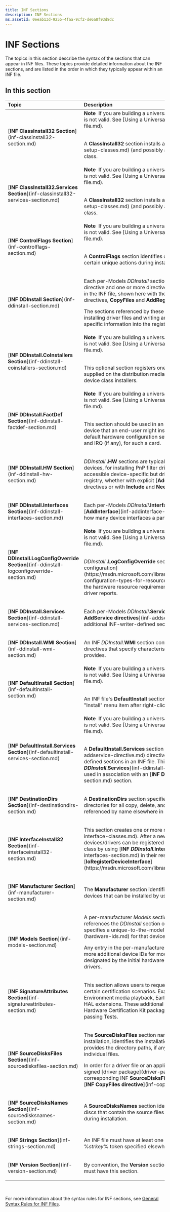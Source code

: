 ```yaml
---
title: INF Sections
description: INF Sections
ms.assetid: 0eeab13d-9255-4faa-9cf2-de6a8f93d8dc
---
```


# INF Sections


The topics in this section describe the syntax of the sections that can appear in INF files. These topics provide detailed information about the INF sections, and are listed in the order in which they typically appear within an INF file.

## In this section


<table>
<colgroup>
<col width="50%" />
<col width="50%" />
</colgroup>
<thead>
<tr class="header">
<th align="left">Topic</th>
<th align="left">Description</th>
</tr>
</thead>
<tbody>
<tr class="odd">
<td align="left"><p>[<strong>INF ClassInstall32 Section</strong>](inf-classinstall32-section.md)</p></td>
<td align="left"><div class="alert">
<strong>Note</strong>  If you are building a universal or mobile driver package, this section is not valid. See [Using a Universal INF File](using-a-configurable-inf-file.md).
</div>
<div>
 
</div>
<p>A <strong>ClassInstall32</strong> section installs a new [device setup class](device-setup-classes.md) (and possibly a class installer) for devices in the new class.</p></td>
</tr>
<tr class="even">
<td align="left"><p>[<strong>INF ClassInstall32.Services Section</strong>](inf-classinstall32-services-section.md)</p></td>
<td align="left"><div class="alert">
<strong>Note</strong>  If you are building a universal or mobile driver package, this section is not valid. See [Using a Universal INF File](using-a-configurable-inf-file.md).
</div>
<div>
 
</div>
<p>A <strong>ClassInstall32</strong> section installs a new [device setup class](device-setup-classes.md) (and possibly a class installer) for devices in the new class.</p></td>
</tr>
<tr class="odd">
<td align="left"><p>[<strong>INF ControlFlags Section</strong>](inf-controlflags-section.md)</p></td>
<td align="left"><div class="alert">
<strong>Note</strong>  If you are building a universal or mobile driver package, this section is not valid. See [Using a Universal INF File](using-a-configurable-inf-file.md).
</div>
<div>
 
</div>
<p>A <strong>ControlFlags</strong> section identifies devices for which Windows should take certain unique actions during installation.</p></td>
</tr>
<tr class="even">
<td align="left"><p>[<strong>INF DDInstall Section</strong>](inf-ddinstall-section.md)</p></td>
<td align="left"><p>Each per-Models <em>DDInstall</em> section contains an optional <strong>DriverVer</strong> directive and one or more directives referencing additional named sections in the INF file, shown here with the most frequently specified INF directives, <strong>CopyFiles</strong> and <strong>AddReg</strong>, listed first.</p>
<p>The sections referenced by these directives contain instructions for installing driver files and writing any device-specific and/or driver-specific information into the registry.</p></td>
</tr>
<tr class="odd">
<td align="left"><p>[<strong>INF DDInstall.CoInstallers Section</strong>](inf-ddinstall-coinstallers-section.md)</p></td>
<td align="left"><div class="alert">
<strong>Note</strong>  If you are building a universal or mobile driver package, this section is not valid. See [Using a Universal INF File](using-a-configurable-inf-file.md).
</div>
<div>
 
</div>
<p>This optional section registers one or more device-specific co-installers supplied on the distribution media to supplement the operations of existing device class installers.</p></td>
</tr>
<tr class="even">
<td align="left"><p>[<strong>INF DDInstall.FactDef Section</strong>](inf-ddinstall-factdef-section.md)</p></td>
<td align="left"><div class="alert">
<strong>Note</strong>  If you are building a universal or mobile driver package, this section is not valid. See [Using a Universal INF File](using-a-configurable-inf-file.md).
</div>
<div>
 
</div>
<p>This section should be used in an INF for any manually installed non-PnP device that an end-user might install. This section specifies the factory-default hardware configuration settings, such as the bus-relative I/O ports and IRQ (if any), for such a card.</p></td>
</tr>
<tr class="odd">
<td align="left"><p>[<strong>INF DDInstall.HW Section</strong>](inf-ddinstall-hw-section.md)</p></td>
<td align="left"><p><em>DDInstall</em> <strong>.HW</strong> sections are typically used for installing multifunction devices, for installing PnP filter drivers, and for setting up any user-accessible device-specific but driver-independent information in the registry, whether with explicit [<strong>AddReg</strong>](inf-addreg-directive.md) directives or with <strong>Include</strong> and <strong>Needs</strong> entries.</p></td>
</tr>
<tr class="even">
<td align="left"><p>[<strong>INF DDInstall.Interfaces Section</strong>](inf-ddinstall-interfaces-section.md)</p></td>
<td align="left"><p>Each per-Models <em>DDInstall</em><strong>.Interfaces</strong> section can have one or more [<strong>AddInterface</strong>](inf-addinterface-directive.md) directives, depending on how many device interfaces a particular device/driver supports.</p></td>
</tr>
<tr class="odd">
<td align="left"><p>[<strong>INF DDInstall.LogConfigOverride Section</strong>](inf-ddinstall-logconfigoverride-section.md)</p></td>
<td align="left"><div class="alert">
<strong>Note</strong>  If you are building a universal or mobile driver package, this section is not valid. See [Using a Universal INF File](using-a-configurable-inf-file.md).
</div>
<div>
 
</div>
<p><em>DDInstall</em> <strong>.LogConfigOverride</strong> sections are used to create an [override configuration](https://msdn.microsoft.com/library/windows/hardware/ff547012#logical-configuration-types-for-resource-requirements-lists), which overrides the hardware resource requirements that a Plug and Play device's bus driver reports.</p></td>
</tr>
<tr class="even">
<td align="left"><p>[<strong>INF DDInstall.Services Section</strong>](inf-ddinstall-services-section.md)</p></td>
<td align="left"><p>Each per-Models <em>DDInstall</em><strong>.Services</strong> section contains one or more [<strong>INF AddService directives</strong>](inf-addservice-directive.md) that reference additional INF-writer-defined sections in an INF file.</p></td>
</tr>
<tr class="odd">
<td align="left"><p>[<strong>INF DDInstall.WMI Section</strong>](inf-ddinstall-wmi-section.md)</p></td>
<td align="left"><p>An INF <em>DDInstall</em>.<strong>WMI</strong> section contains one or more <strong>WMIInterface</strong> directives that specify characteristics for each WMI class that the driver provides.</p></td>
</tr>
<tr class="even">
<td align="left"><p>[<strong>INF DefaultInstall Section</strong>](inf-defaultinstall-section.md)</p></td>
<td align="left"><div class="alert">
<strong>Note</strong>  If you are building a universal or mobile driver package, this section is not valid. See [Using a Universal INF File](using-a-configurable-inf-file.md).
</div>
<div>
 
</div>
<p>An INF file's <strong>DefaultInstall</strong> section is accessed if a user selects the &quot;Install&quot; menu item after right-clicking on the INF file name.</p></td>
</tr>
<tr class="odd">
<td align="left"><p>[<strong>INF DefaultInstall.Services Section</strong>](inf-defaultinstall-services-section.md)</p></td>
<td align="left"><div class="alert">
<strong>Note</strong>  If you are building a universal or mobile driver package, this section is not valid. See [Using a Universal INF File](using-a-configurable-inf-file.md).
</div>
<div>
 
</div>
<p>A <strong>DefaultInstall.Services</strong> section contains one or more [<strong>AddService</strong>](inf-addservice-directive.md) directives referencing additional INF-writer-defined sections in an INF file. This section is equivalent to the [<strong>INF <em>DDInstall</em>.Services</strong>](inf-ddinstall-services-section.md) section, and is used in association with an [<strong>INF DefaultInstall</strong>](inf-defaultinstall-section.md) section.</p></td>
</tr>
<tr class="even">
<td align="left"><p>[<strong>INF DestinationDirs Section</strong>](inf-destinationdirs-section.md)</p></td>
<td align="left"><p>A <strong>DestinationDirs</strong> section specifies the target destination directory or directories for all copy, delete, and/or rename operations on files referenced by name elsewhere in the INF file.</p></td>
</tr>
<tr class="odd">
<td align="left"><p>[<strong>INF InterfaceInstall32 Section</strong>](inf-interfaceinstall32-section.md)</p></td>
<td align="left"><p>This section creates one or more new [device interface classes](device-interface-classes.md). After a new class is created, subsequently installed devices/drivers can be registered to support the new device interface class by using [<strong>INF <em>DDInstall</em>.Interfaces sections</strong>](inf-ddinstall-interfaces-section.md) in their respective INF files, or by calling [<strong>IoRegisterDeviceInterface</strong>](https://msdn.microsoft.com/library/windows/hardware/ff549506).</p></td>
</tr>
<tr class="even">
<td align="left"><p>[<strong>INF Manufacturer Section</strong>](inf-manufacturer-section.md)</p></td>
<td align="left"><p>The <strong>Manufacturer</strong> section identifies the manufacturer of one or more devices that can be installed by using the INF file.</p></td>
</tr>
<tr class="odd">
<td align="left"><p>[<strong>INF Models Section</strong>](inf-models-section.md)</p></td>
<td align="left"><p>A per-manufacturer <em>Models</em> section identifies at least one device, references the <em>DDInstall</em> section of the INF file for that device, and specifies a unique-to-the-model-section [hardware identifier (ID)](hardware-ids.md) for that device.</p>
<p>Any entry in the per-manufacturer <em>Models</em> section can also specify one or more additional device IDs for models that are compatible with the device designated by the initial hardware ID and are controlled by the same drivers.</p></td>
</tr>
<tr class="even">
<td align="left"><p>[<strong>INF SignatureAttributes Section</strong>](inf-signatureattributes-section.md)</p></td>
<td align="left"><p>This section allows users to request additional signatures as required by certain certification scenarios. Examples of these scenarios are: Protected Environment media playback, Early Launch Antimalware, and third party HAL extensions. These additional signatures will only be applied if your Hardware Certification Kit package contains the proper Features and passing Tests.</p></td>
</tr>
<tr class="odd">
<td align="left"><p>[<strong>INF SourceDisksFiles Section</strong>](inf-sourcedisksfiles-section.md)</p></td>
<td align="left"><p>The <strong>SourceDisksFiles</strong> section names the source files that are used during installation, identifies the installation disks that contain those files, and provides the directory paths, if any, on the distribution disks that contain individual files.</p>
<p>In order for a driver file or an application file to be included as part of a signed [driver package](driver-packages.md), the file must have a corresponding INF <strong>SourceDisksFiles</strong> section entry and a corresponding [<strong>INF CopyFiles directive</strong>](inf-copyfiles-directive.md).</p></td>
</tr>
<tr class="even">
<td align="left"><p>[<strong>INF SourceDisksNames Section</strong>](inf-sourcedisksnames-section.md)</p></td>
<td align="left"><p>A <strong>SourceDisksNames</strong> section identifies the distribution disks or CD-ROM discs that contain the source files to be transferred to the target computer during installation.</p></td>
</tr>
<tr class="odd">
<td align="left"><p>[<strong>INF Strings Section</strong>](inf-strings-section.md)</p></td>
<td align="left"><p>An INF file must have at least one <strong>Strings</strong> section to define every %<em>strkey</em>% token specified elsewhere in that INF.</p></td>
</tr>
<tr class="even">
<td align="left"><p>[<strong>INF Version Section</strong>](inf-version-section.md)</p></td>
<td align="left"><p>By convention, the <strong>Version</strong> section appears first in INF files. Every INF file must have this section.</p></td>
</tr>
</tbody>
</table>

 

For more information about the syntax rules for INF sections, see [General Syntax Rules for INF Files](general-syntax-rules-for-inf-files.md).

 

 





